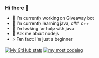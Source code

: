 ### Hi there 👋

- 🔭 I’m currently working on Giveaway bot
- 🌱 I’m currently learning java, c##, c++
- 🤔 I’m looking for help with java
- 💬 Ask me about nodejs
- ⚡ Fun fact: I'm just a beginner

[![My GitHub stats](https://github-readme-stats.vercel.app/api?username=raj123567&count_private=true&show_border=false&show_icons=true&title_color=fff&icon_color=79ff97&text_color=9f9f9f&bg_color=222222)](https://github.com/raj123567/raj123567)
[![my most codeing](https://github-readme-stats.vercel.app/api/top-langs/?username=raj123567&show_border=false&show_icons=true&title_color=fff&icon_color=79ff97&text_color=9f9f9f&bg_color=222222)](https://github.com/raj123567/raj123567)

